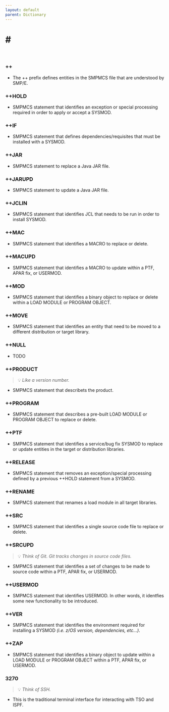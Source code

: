 ```yaml
---
layout: default
parent: Dictionary
---
```


# \#

&nbsp;

### ++
* The ++ prefix defines entities in the SMPMCS file that are understood by SMP/E.

### ++HOLD
* SMPMCS statement that identifies an exception or special processing required in order to apply or accept a SYSMOD.

### ++IF
* SMPMCS statement that defines dependencies/requisites that must be installed with a SYSMOD.

### ++JAR
* SMPMCS statement to replace a Java JAR file.

### ++JARUPD
* SMPMCS statement to update a Java JAR file.

### ++JCLIN
* SMPMCS statement that identifies JCL that needs to be run in order to install SYSMOD.

### ++MAC
* SMPMCS statement that identifies a MACRO to replace or delete.

### ++MACUPD
* SMPMCS statement that identifies a MACRO to update within a PTF, APAR fix, or USERMOD.

### ++MOD
* SMPMCS statement that identifies a binary object to replace or delete within a LOAD MODULE or PROGRAM OBJECT.

### ++MOVE
* SMPMCS statement that identifies an entity that need to be moved to a different distribution or target library.

### ++NULL
* TODO

### ++PRODUCT
> 💡 _Like a version number._

* SMPMCS statement that describets the product.

### ++PROGRAM
* SMPMCS statement that describes a pre-built LOAD MODULE or PROGRAM OBJECT to replace or delete.

### ++PTF
* SMPMCS statement that identifies a service/bug fix SYSMOD to replace or update entities in the target or distribution libraries.

### ++RELEASE
* SMPMCS statement that removes an exception/special processing defined by a previous ++HOLD statement from a SYSMOD.

### ++RENAME
* SMPMCS statement that renames a load module in all target libraries.

### ++SRC
* SMPMCS statement that identifies a single source code file to replace or delete.

### ++SRCUPD
> 💡 _Think of Git. Git tracks changes in source code files._

* SMPMCS statement that identifies a set of changes to be made to source code within a PTF, APAR fix, or USERMOD.

### ++USERMOD
* SMPMCS statement that identifies USERMOD. In other words, it identfies some new functionality to be introduced.

### ++VER
* SMPMCS statement that identifies the environment required for installing a SYSMOD _(i.e. z/OS version, dependencies, etc...)_.

### ++ZAP
* SMPMCS statement that identifies a binary object to update within a LOAD MODULE or PROGRAM OBJECT within a PTF, APAR fix, or USERMOD.

### 3270
> 💡 _Think of SSH._

* This is the traditional terminal interface for interacting with TSO and ISPF.
